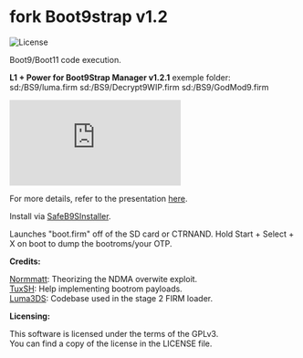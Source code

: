fork Boot9strap v1.2
=====
![License](https://img.shields.io/badge/License-GPLv3-blue.svg)

Boot9/Boot11 code execution.


**L1 + Power for Boot9Strap Manager v1.2.1**
exemple folder:
sd:/BS9/luma.firm
sd:/BS9/Decrypt9WIP.firm
sd:/BS9/GodMod9.firm

![alt tag](http://zupimages.net/viewer.php?id=17/29/g4fb.bmp)

For more details, refer to the presentation [here](https://sciresm.github.io/33-and-a-half-c3/).

Install via [SafeB9SInstaller](https://github.com/d0k3/SafeB9SInstaller).

Launches "boot.firm" off of the SD card or CTRNAND. Hold Start + Select + X on boot to dump the bootroms/your OTP.

**Credits:**

[Normmatt](https://github.com/Normmatt): Theorizing the NDMA overwite exploit.    
[TuxSH](https://github.com/TuxSH): Help implementing bootrom payloads.    
[Luma3DS](https://github.com/AuroraWright/Luma3DS): Codebase used in the stage 2 FIRM loader.    

**Licensing:**

This software is licensed under the terms of the GPLv3.  
You can find a copy of the license in the LICENSE file.
